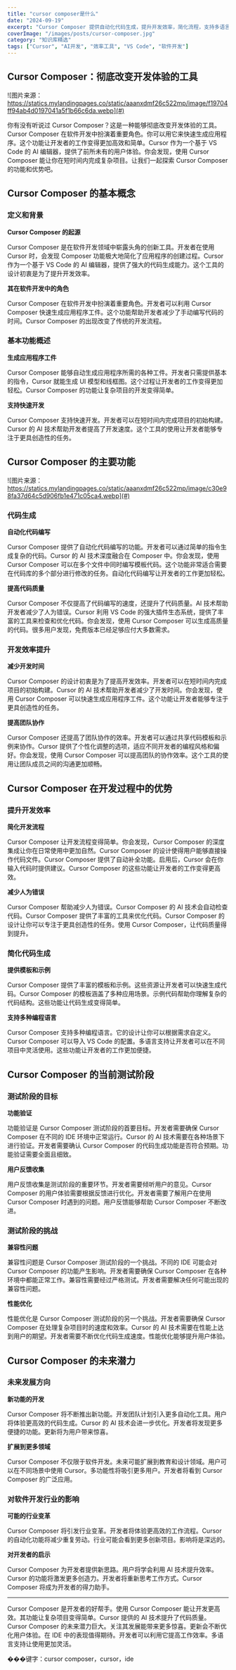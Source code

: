 ```yaml
---
title: "cursor composer是什么"
date: "2024-09-19"
excerpt: "Cursor Composer 提供自动化代码生成，提升开发效率，简化流程，支持多语言，助力软件开发行业变革。"
coverImage: "/images/posts/cursor-composer.jpg"
category: "知识库精选"
tags: ["Cursor", "AI开发", "效率工具", "VS Code", "软件开发"]
---
```


## Cursor Composer：彻底改变开发体验的工具

![图片来源：https://statics.mylandingpages.co/static/aaanxdmf26c522mp/image/f19704ff94ab4d0197041a5f1b66c6da.webp](#)

你有没有听说过 Cursor Composer？这是一种能够彻底改变开发体验的工具。Cursor Composer 在软件开发中扮演着重要角色。你可以用它来快速生成应用程序。这个功能让开发者的工作变得更加高效和简单。Cursor 作为一个基于 VS Code 的 AI 编辑器，提供了前所未有的用户体验。你会发现，使用 Cursor Composer 能让你在短时间内完成复杂项目。让我们一起探索 Cursor Composer 的功能和优势吧。

## Cursor Composer 的基本概念

### 定义和背景

**Cursor Composer 的起源**

Cursor Composer 是在软件开发领域中崭露头角的创新工具。开发者在使用 Cursor 时，会发现 Composer 功能极大地简化了应用程序的创建过程。Cursor 作为一个基于 VS Code 的 AI 编辑器，提供了强大的代码生成能力。这个工具的设计初衷是为了提升开发效率。

**其在软件开发中的角色**

Cursor Composer 在软件开发中扮演着重要角色。开发者可以利用 Cursor Composer 快速生成应用程序工件。这个功能帮助开发者减少了手动编写代码的时间。Cursor Composer 的出现改变了传统的开发流程。

### 基本功能概述

**生成应用程序工件**

Cursor Composer 能够自动生成应用程序所需的各种工件。开发者只需提供基本的指令，Cursor 就能生成 UI 模型和线框图。这个过程让开发者的工作变得更加轻松。Cursor Composer 的功能让复杂项目的开发变得简单。

**支持快速开发**

Cursor Composer 支持快速开发。开发者可以在短时间内完成项目的初始构建。Cursor 的 AI 技术帮助开发者提高了开发速度。这个工具的使用让开发者能够专注于更具创造性的任务。

## Cursor Composer 的主要功能

![图片来源：https://statics.mylandingpages.co/static/aaanxdmf26c522mp/image/c30e98fa37d64c5d906fb1e471c05ca4.webp](#)

### 代码生成

**自动化代码编写**

Cursor Composer 提供了自动化代码编写的功能。开发者可以通过简单的指令生成复杂的代码。Cursor 的 AI 技术深度融合在 Composer 中。你会发现，使用 Cursor Composer 可以在多个文件中同时编写模板代码。这个功能非常适合需要在代码库的多个部分进行修改的任务。自动化代码编写让开发者的工作更加轻松。

**提高代码质量**

Cursor Composer 不仅提高了代码编写的速度，还提升了代码质量。AI 技术帮助开发者减少了人为错误。Cursor 利用 VS Code 的强大插件生态系统，提供了丰富的工具来检查和优化代码。你会发现，使用 Cursor Composer 可以生成高质量的代码。很多用户发现，免费版本已经足够应付大多数需求。

### 开发效率提升

**减少开发时间**

Cursor Composer 的设计初衷是为了提高开发效率。开发者可以在短时间内完成项目的初始构建。Cursor 的 AI 技术帮助开发者减少了开发时间。你会发现，使用 Cursor Composer 可以快速生成应用程序工件。这个功能让开发者能够专注于更具创造性的任务。

**提高团队协作**

Cursor Composer 还提高了团队协作的效率。开发者可以通过共享代码模板和示例来协作。Cursor 提供了个性化调整的选项，适应不同开发者的编程风格和偏好。你会发现，使用 Cursor Composer 可以提高团队的协作效率。这个工具的使用让团队成员之间的沟通更加顺畅。

## Cursor Composer 在开发过程中的优势

### 提升开发效率

**简化开发流程**

Cursor Composer 让开发流程变得简单。你会发现，Cursor Composer 的深度集成让你在日常使用中更加自然。Cursor Composer 的设计使得用户能够直接操作代码文件。Cursor Composer 提供了自动补全功能。启用后，Cursor 会在你输入代码时提供建议。Cursor Composer 的这些功能让开发者的工作变得更高效。

**减少人为错误**

Cursor Composer 帮助减少人为错误。Cursor Composer 的 AI 技术会自动检查代码。Cursor Composer 提供了丰富的工具来优化代码。Cursor Composer 的设计让你可以专注于更具创造性的任务。使用 Cursor Composer，让代码质量得到提升。

### 简化代码生成

**提供模板和示例**

Cursor Composer 提供了丰富的模板和示例。这些资源让开发者可以快速生成代码。Cursor Composer 的模板涵盖了多种应用场景。示例代码帮助你理解复杂的代码结构。这些功能让代码生成变得简单。

**支持多种编程语言**

Cursor Composer 支持多种编程语言。它的设计让你可以根据需求自定义。Cursor Composer 可以导入 VS Code 的配置。多语言支持让开发者可以在不同项目中灵活使用。这些功能让开发者的工作更加便捷。

## Cursor Composer 的当前测试阶段

### 测试阶段的目标

**功能验证**

功能验证是 Cursor Composer 测试阶段的首要目标。开发者需要确保 Cursor Composer 在不同的 IDE 环境中正常运行。Cursor 的 AI 技术需要在各种场景下进行验证。开发者需要确认 Cursor Composer 的代码生成功能是否符合预期。功能验证需要全面且细致。

**用户反馈收集**

用户反馈收集是测试阶段的重要环节。开发者需要倾听用户的意见。Cursor Composer 的用户体验需要根据反馈进行优化。开发者需要了解用户在使用 Cursor Composer 时遇到的问题。用户反馈能够帮助 Cursor Composer 不断改进。

### 测试阶段的挑战

**兼容性问题**

兼容性问题是 Cursor Composer 测试阶段的一个挑战。不同的 IDE 可能会对 Cursor Composer 的功能产生影响。开发者需要确保 Cursor Composer 在各种环境中都能正常工作。兼容性需要经过严格测试。开发者需要解决任何可能出现的兼容性问题。

**性能优化**

性能优化是 Cursor Composer 测试阶段的另一个挑战。开发者需要确保 Cursor Composer 在处理复杂项目时的速度和效率。Cursor 的 AI 技术需要在性能上达到用户的期望。开发者需要不断优化代码生成速度。性能优化能够提升用户体验。

## Cursor Composer 的未来潜力

### 未来发展方向

**新功能的开发**

Cursor Composer 将不断推出新功能。开发团队计划引入更多自动化工具。用户将体验更高效的代码生成。Cursor 的 AI 技术会进一步优化。开发者将发现更多便捷的功能。更新将为用户带来惊喜。

**扩展到更多领域**

Cursor Composer 不仅限于软件开发。未来可能扩展到教育和设计领域。用户可以在不同场景中使用 Cursor。多功能性将吸引更多用户。开发者将看到 Cursor Composer 的广泛应用。

### 对软件开发行业的影响

**可能的行业变革**

Cursor Composer 将引发行业变革。开发者将体验更高效的工作流程。Cursor 的自动化功能将减少重复劳动。行业可能会看到更多创新项目。影响将是深远的。

**对开发者的启示**

Cursor Composer 为开发者提供新思路。用户将学会利用 AI 技术提升效率。Cursor 的功能将激发更多创造力。开发者将重新思考工作方式。Cursor Composer 将成为开发者的得力助手。

---

Cursor Composer 是开发者的好帮手。使用 Cursor Composer 能让开发更高效。其功能让复杂项目变得简单。Cursor 提供的 AI 技术提升了代码质量。Cursor Composer 的未来潜力巨大。关注其发展能带来更多惊喜。更新会不断优化用户体验。在 IDE 中的表现值得期待。开发者可以利用它提高工作效率。多语言支持让使用更加灵活。

���键字：cursor composer，cursor，ide